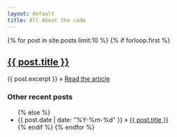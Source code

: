 ```yaml
---
layout: default
title: All About the code
---
```


<div class="hero display-grid">
<div class="posts display-grid">
  {% for post in site.posts limit:10 %}
    {% if forloop.first %}
     <article>
     <h2><a href="{{ post.url }}">{{ post.title }}</a></h2>
      {{ post.excerpt }}
       &raquo; <a href="{{ post.url }}"> Read the article</a>
      </article>
      <section>
      <h3>Other recent posts</h3>
      <ul>
      {% else %}
      <li><span>{{ post.date | date: "%Y-%m-%d" }}</span> &raquo; <a href="{{ post.url }}">{{ post.title }}</a></li>
    {% endif %}
  {% endfor %}
  </ul>
  </section>
</div>
